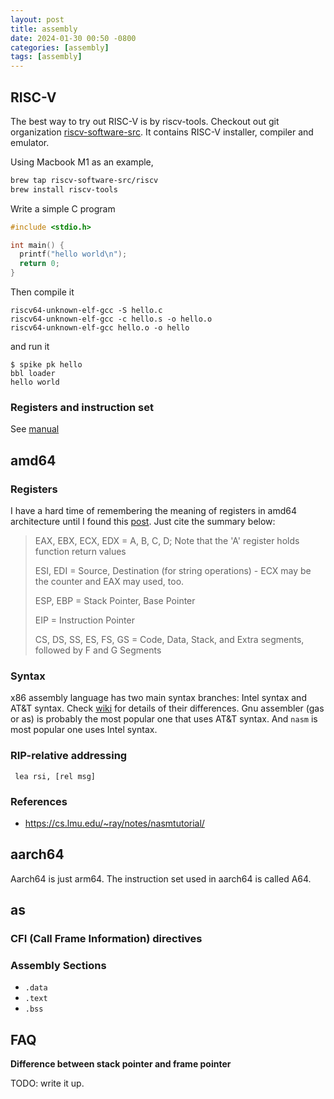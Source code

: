 ```yaml
---
layout: post
title: assembly
date: 2024-01-30 00:50 -0800
categories: [assembly]
tags: [assembly]
---
```


## RISC-V

The best way to try out RISC-V is by riscv-tools. Checkout out git organization
[riscv-software-src](https://github.com/riscv-software-src). It contains RISC-V
installer, compiler and emulator.

Using Macbook M1 as an example,

```bash
brew tap riscv-software-src/riscv
brew install riscv-tools
```

Write a simple C program

```c
#include <stdio.h>

int main() {
  printf("hello world\n");
  return 0;
}
```

Then compile it

```
riscv64-unknown-elf-gcc -S hello.c
riscv64-unknown-elf-gcc -c hello.s -o hello.o
riscv64-unknown-elf-gcc hello.o -o hello
```

and run it

```
$ spike pk hello
bbl loader
hello world
```

### Registers and instruction set

See
[manual](https://github.com/riscv-non-isa/riscv-asm-manual/blob/master/riscv-asm.md)

## amd64

### Registers

I have a hard time of remembering the meaning of registers in amd64
architecture until I found this
[post](http://baileysoriginalirishtech.blogspot.com/2017/02/remember-registers.html).
Just cite the summary below:

> EAX, EBX, ECX, EDX = A, B, C, D; Note that the 'A' register holds function
> return values
>
> ESI, EDI = Source, Destination (for string operations) - ECX may be the
> counter and EAX may used, too.
>
> ESP, EBP = Stack Pointer, Base Pointer
>
> EIP = Instruction Pointer
>
> CS, DS, SS, ES, FS, GS = Code, Data, Stack, and Extra segments, followed by F
> and G Segments

### Syntax

x86 assembly language has two main syntax branches: Intel syntax and AT&T
syntax. Check
[wiki](https://en.wikipedia.org/wiki/X86_assembly_language#Syntax) for details
of their differences. Gnu assembler (gas or as) is probably the most popular
one that uses AT&T syntax. And `nasm` is most popular one uses Intel syntax.

### RIP-relative addressing

```
 lea rsi, [rel msg]
```

### References

- https://cs.lmu.edu/~ray/notes/nasmtutorial/

## aarch64

Aarch64 is just arm64. The instruction set used in aarch64 is called A64.

## as

### CFI (Call Frame Information) directives

### Assembly Sections

- `.data`
- `.text`
- `.bss`

## FAQ

**Difference between stack pointer and frame pointer**

TODO: write it up.
